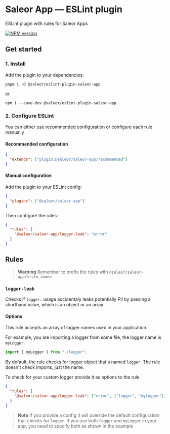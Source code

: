 # Saleor App — ESLint plugin

ESLint plugin with rules for Saleor Apps

[![NPM version](https://img.shields.io/npm/v/@saleor/eslint-plugin-saleor-app.svg?style=for-the-badge&labelColor=000000)](https://www.npmjs.com/package/@saleor/eslint-plugin-saleor-app)

## Get started

### 1. Install

Add the plugin to your dependencies:

```
pnpm i -D @saleor/eslint-plugin-saleor-app
```

or

```
npm i --save-dev @saleor/eslint-plugin-saleor-app
```

### 2. Configure ESLint

You can either use recommended configuration or configure each rule manually

#### Recommended configuration

```json
{
  "extends": ["plugin:@saleor/saleor-app/recommended"]
}
```

#### Manual configuration

Add the plugin to your ESLint config:

```json
{
  "plugins": ["@saleor/saleor-app"]
}
```

Then configure the rules:

```json
{
  "rules": {
    "@saleor/saleor-app/logger-leak": "error"
  }
}
```

## Rules

> **Warning**
> Remember to prefix the rules with `@saleor/saleor-app/<rule_name>`

### `logger-leak`

Checks if `logger.` usage accidentaly leaks potentially PII by passing a shorthand value, which is an object or an array

#### Options

This rule accepts an array of logger names used in your application.

For example, you are importing a logger from some file, the logger name is `myLogger`:

```ts
import { myLogger } from "./logger";
```

By default, the rule checks for logger object that's named `logger`.
The rule doesn't check imports, just the name.

To check for your custom logger provide it as options to the rule

```json
{
  "rules": {
    "@saleor/saleor-app/logger-leak": ["error", ["logger", "myLogger"]]
  }
}
```

> **Note**
> If you provide a config it will override the default configuration that checks for `logger`.
> If you use both `logger` and `myLogger` in your app, you need to specify both as shown in the example
